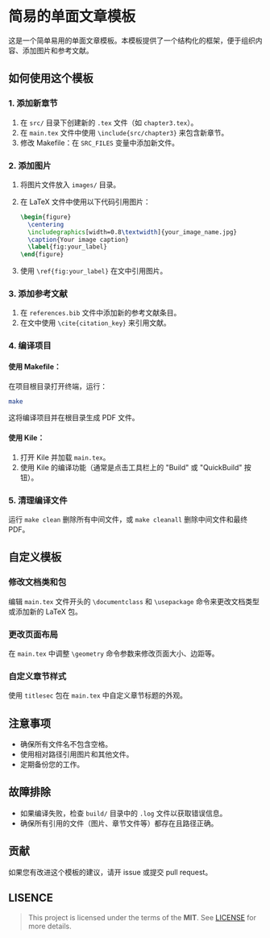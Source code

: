 # 简易的单面文章模板

这是一个简单易用的单面文章模板。本模板提供了一个结构化的框架，便于组织内容、添加图片和参考文献。

## 如何使用这个模板

### 1. 添加新章节

1. 在 `src/` 目录下创建新的 `.tex` 文件（如 `chapter3.tex`）。
2. 在 `main.tex` 文件中使用 `\include{src/chapter3}` 来包含新章节。
3. 修改 Makefile：在 `SRC_FILES` 变量中添加新文件。

### 2. 添加图片

1. 将图片文件放入 `images/` 目录。
2. 在 LaTeX 文件中使用以下代码引用图片：

   ```latex
   \begin{figure}
     \centering
     \includegraphics[width=0.8\textwidth]{your_image_name.jpg}
     \caption{Your image caption}
     \label{fig:your_label}
   \end{figure}
   ```

3. 使用 `\ref{fig:your_label}` 在文中引用图片。

### 3. 添加参考文献

1. 在 `references.bib` 文件中添加新的参考文献条目。
2. 在文中使用 `\cite{citation_key}` 来引用文献。

### 4. 编译项目

#### 使用 Makefile：

在项目根目录打开终端，运行：

```bash
make
```

这将编译项目并在根目录生成 PDF 文件。

#### 使用 Kile：

1. 打开 Kile 并加载 `main.tex`。
2. 使用 Kile 的编译功能（通常是点击工具栏上的 "Build" 或 "QuickBuild" 按钮）。

### 5. 清理编译文件

运行 `make clean` 删除所有中间文件，或 `make cleanall` 删除中间文件和最终 PDF。

## 自定义模板

### 修改文档类和包

编辑 `main.tex` 文件开头的 `\documentclass` 和 `\usepackage` 命令来更改文档类型或添加新的 LaTeX 包。

### 更改页面布局

在 `main.tex` 中调整 `\geometry` 命令参数来修改页面大小、边距等。

### 自定义章节样式

使用 `titlesec` 包在 `main.tex` 中自定义章节标题的外观。

## 注意事项

- 确保所有文件名不包含空格。
- 使用相对路径引用图片和其他文件。
- 定期备份您的工作。

## 故障排除

- 如果编译失败，检查 `build/` 目录中的 `.log` 文件以获取错误信息。
- 确保所有引用的文件（图片、章节文件等）都存在且路径正确。

## 贡献

如果您有改进这个模板的建议，请开 issue 或提交 pull request。

## LISENCE 

> This project is licensed under the terms of the **MIT**. See [LICENSE](./LICENSE) for more details.

